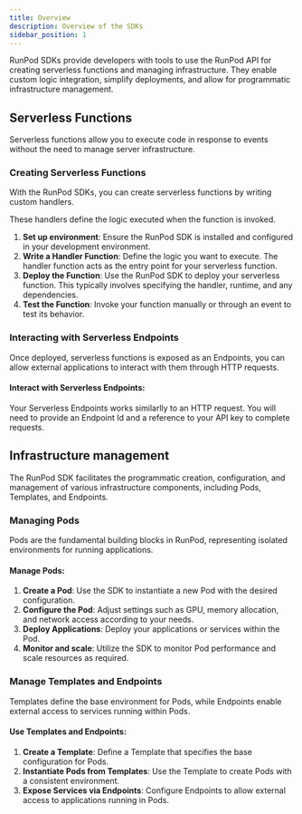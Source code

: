 ```yaml
---
title: Overview
description: Overview of the SDKs
sidebar_position: 1
---
```

RunPod SDKs provide developers with tools to use the RunPod API for creating serverless functions and managing infrastructure.
They enable custom logic integration, simplify deployments, and allow for programmatic infrastructure management.

## Serverless Functions

Serverless functions allow you to execute code in response to events without the need to manage server infrastructure.

### Creating Serverless Functions

With the RunPod SDKs, you can create serverless functions by writing custom handlers.

These handlers define the logic executed when the function is invoked.

1. **Set up environment**: Ensure the RunPod SDK is installed and configured in your development environment.
2. **Write a Handler Function**: Define the logic you want to execute.
   The handler function acts as the entry point for your serverless function.
3. **Deploy the Function**: Use the RunPod SDK to deploy your serverless function.
   This typically involves specifying the handler, runtime, and any dependencies.
4. **Test the Function**: Invoke your function manually or through an event to test its behavior.

### Interacting with Serverless Endpoints

Once deployed, serverless functions is exposed as an Endpoints, you can allow external applications to interact with them through HTTP requests.

#### Interact with Serverless Endpoints:

Your Serverless Endpoints works similarlly to an HTTP request.
You will need to provide an Endpoint Id and a reference to your API key to complete requests.

## Infrastructure management

The RunPod SDK facilitates the programmatic creation, configuration, and management of various infrastructure components, including Pods, Templates, and Endpoints.

### Managing Pods

Pods are the fundamental building blocks in RunPod, representing isolated environments for running applications.

#### Manage Pods:

1. **Create a Pod**: Use the SDK to instantiate a new Pod with the desired configuration.
2. **Configure the Pod**: Adjust settings such as GPU, memory allocation, and network access according to your needs.
3. **Deploy Applications**: Deploy your applications or services within the Pod.
4. **Monitor and scale**: Utilize the SDK to monitor Pod performance and scale resources as required.

### Manage Templates and Endpoints

Templates define the base environment for Pods, while Endpoints enable external access to services running within Pods.

#### Use Templates and Endpoints:

1. **Create a Template**: Define a Template that specifies the base configuration for Pods.
2. **Instantiate Pods from Templates**: Use the Template to create Pods with a consistent environment.
3. **Expose Services via Endpoints**: Configure Endpoints to allow external access to applications running in Pods.
